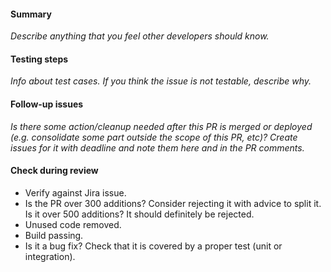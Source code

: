 #### Summary

*Describe anything that you feel other developers should know.*

#### Testing steps

*Info about test cases. If you think the issue is not testable, describe why.*

#### Follow-up issues

*Is there some action/cleanup needed after this PR is merged or deployed (e.g. consolidate some part outside the scope of this PR, etc)? Create issues for it with deadline and note them here and in the PR comments.*

#### Check during review

- Verify against Jira issue.
- Is the PR over 300 additions? Consider rejecting it with advice to split it. Is it over 500 additions? It should definitely be rejected.
- Unused code removed.
- Build passing.
- Is it a bug fix? Check that it is covered by a proper test (unit or integration).
